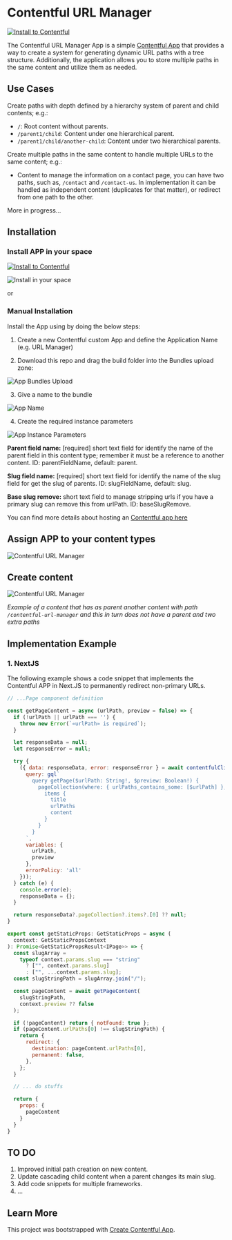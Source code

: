# Contentful URL Manager

[![Install to Contentful](https://www.ctfstatic.com/button/install-small.svg)](https://app.contentful.com/deeplink?link=apps&id=kLjkQFK44rW7yaGJq4vQj)

The Contentful URL Manager App is a simple [Contentful App](https://www.contentful.com/developers/docs/extensibility/app-framework/) that provides a way to create a system for generating dynamic URL paths with a tree structure. Additionally, the application allows you to store multiple paths in the same content and utilize them as needed.

## Use Cases

Create paths with depth defined by a hierarchy system of parent and child contents; e.g.:

* `/`: Root content without parents.
* `/parent1/child`: Content under one hierarchical parent.
* `/parent1/child/another-child`: Content under two hierarchical parents.

Create multiple paths in the same content to handle multiple URLs to the same content; e.g.:

* Content to manage the information on a contact page, you can have two paths, such as, `/contact` and `/contact-us`. In implementation it can be handled as independent content (duplicates for that matter), or redirect from one path to the other.

More in progress...

## Installation

### Install APP in your space

[![Install to Contentful](https://www.ctfstatic.com/button/install-small.svg)](https://app.contentful.com/deeplink?link=apps&id=kLjkQFK44rW7yaGJq4vQj)

![Install in your space](./docs/install-app-space.png)

or

### Manual Installation

Install the App using by doing the below steps:

1. Create a new Contentful custom App and define the Application Name (e.g. URL Manager)

2. Download this repo and drag the build folder into the Bundles upload zone:

![App Bundles Upload](./docs/bundles.png)

3. Give a name to the bundle

![App Name](./docs/appname.png)

4. Create the required instance parameters

![App Instance Parameters](./docs/instance-params.png)

**Parent field name:** [required] short text field for identify the name of the parent field in this content type; remember it must be a reference to another content. ID: parentFieldName, default: parent.

**Slug field name:** [required] short text field for identify the name of the slug field for get the slug of parents. ID: slugFieldName, default: slug.

**Base slug remove:** short text field to manage stripping urls if you have a primary slug can remove this from urlPath. ID: baseSlugRemove.

You can find more details about hosting an [Contentful app here](https://www.contentful.com/developers/docs/extensibility/app-framework/hosting-an-app/)

## Assign APP to your content types

![Contentful URL Manager](./docs/configure-app-field.png)

## Create content

![Contentful URL Manager](./docs/showcase-image-2.png)

*Example of a content that has as parent another content with path `/contentful-url-manager` and this in turn does not have a parent and two extra paths*


## Implementation Example

### 1. NextJS

The following example shows a code snippet that implements the Contentful APP in Next.JS to permanently redirect non-primary URLs.

```javascript
// ...Page component definition

const getPageContent = async (urlPath, preview = false) => {
  if (!urlPath || urlPath === '') {
    throw new Error(`«urlPath» is required`);
  }

  let responseData = null;
  let responseError = null;

  try {
    ({ data: responseData, error: responseError } = await contentfulClient(preview).query({
      query: gql`
        query getPage($urlPath: String!, $preview: Boolean!) {
          pageCollection(where: { urlPaths_contains_some: [$urlPath] }, limit: 1, preview: $preview) {
            items {
              title
              urlPaths
              content
            }
          }
        }
      `,
      variables: {
        urlPath,
        preview
      },
      errorPolicy: 'all'
    }));
  } catch (e) {
    console.error(e);
    responseData = {};
  }

  return responseData?.pageCollection?.items?.[0] ?? null;
}

export const getStaticProps: GetStaticProps = async (
  context: GetStaticPropsContext
): Promise<GetStaticPropsResult<IPage>> => {
  const slugArray =
    typeof context.params.slug === "string"
      ? ["", context.params.slug]
      : ["", ...context.params.slug];
  const slugStringPath = slugArray.join("/");

  const pageContent = await getPageContent(
    slugStringPath,
    context.preview ?? false
  );

  if (!pageContent) return { notFound: true };
  if (pageContent.urlPaths[0] !== slugStringPath) {
    return {
      redirect: {
        destination: pageContent.urlPaths[0],
        permanent: false,
      },
    };
  }

  // ... do stuffs

  return {
    props: {
      pageContent
    }
  }
}
```

## TO DO

1. Improved initial path creation on new content.
2. Update cascading child content when a parent changes its main slug.
3. Add code snippets for multiple frameworks.
4. ...

## Learn More

This project was bootstrapped with [Create Contentful App](https://github.com/contentful/create-contentful-app).
